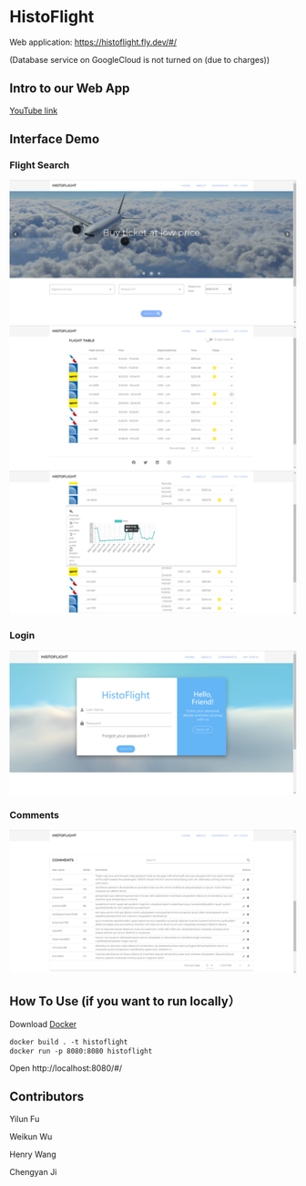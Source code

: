 # HistoFlight
Web application: https://histoflight.fly.dev/#/

(Database service on GoogleCloud is not turned on (due to charges))

## Intro to our Web App
[YouTube link](https://youtu.be/BMpqUacX58w)

## Interface Demo
### Flight Search
![image](./doc/images/interface1.png)
![image](./doc/images/interface3.png)
![image](./doc/images/interface4.png)
### Login
![image](./doc/images/interface2.png)
###  Comments
![image](./doc/images/interface5.png)

## How To Use (if you want to run locally） 
Download [Docker](https://www.docker.com/)
```
docker build . -t histoflight
docker run -p 8080:8080 histoflight
```
Open http://localhost:8080/#/
## Contributors
Yilun Fu

Weikun Wu

Henry Wang

Chengyan Ji

